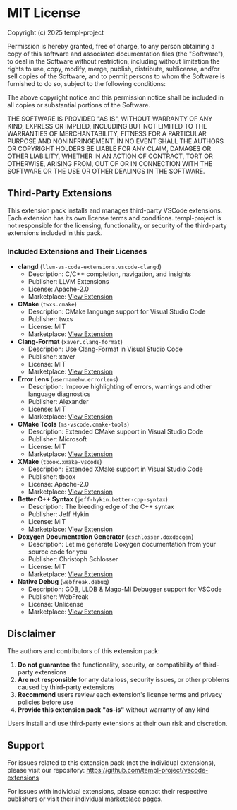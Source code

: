 # MIT License

Copyright (c) 2025 templ-project

Permission is hereby granted, free of charge, to any person obtaining a copy
of this software and associated documentation files (the "Software"), to deal
in the Software without restriction, including without limitation the rights
to use, copy, modify, merge, publish, distribute, sublicense, and/or sell
copies of the Software, and to permit persons to whom the Software is
furnished to do so, subject to the following conditions:

The above copyright notice and this permission notice shall be included in all
copies or substantial portions of the Software.

THE SOFTWARE IS PROVIDED "AS IS", WITHOUT WARRANTY OF ANY KIND, EXPRESS OR
IMPLIED, INCLUDING BUT NOT LIMITED TO THE WARRANTIES OF MERCHANTABILITY,
FITNESS FOR A PARTICULAR PURPOSE AND NONINFRINGEMENT. IN NO EVENT SHALL THE
AUTHORS OR COPYRIGHT HOLDERS BE LIABLE FOR ANY CLAIM, DAMAGES OR OTHER
LIABILITY, WHETHER IN AN ACTION OF CONTRACT, TORT OR OTHERWISE, ARISING FROM,
OUT OF OR IN CONNECTION WITH THE SOFTWARE OR THE USE OR OTHER DEALINGS IN THE
SOFTWARE.

## Third-Party Extensions

This extension pack installs and manages third-party VSCode extensions. Each extension has its own license terms and conditions. templ-project is not responsible for the licensing, functionality, or security of the third-party extensions included in this pack.

### Included Extensions and Their Licenses

- **clangd** (`llvm-vs-code-extensions.vscode-clangd`)
  - Description: C/C++ completion, navigation, and insights
  - Publisher: LLVM Extensions
  - License: Apache-2.0
  - Marketplace: [View Extension](https://marketplace.visualstudio.com/items?itemName&#x3D;llvm-vs-code-extensions.vscode-clangd)
- **CMake** (`twxs.cmake`)
  - Description: CMake language support for Visual Studio Code
  - Publisher: twxs
  - License: MIT
  - Marketplace: [View Extension](https://marketplace.visualstudio.com/items?itemName&#x3D;twxs.cmake)
- **Clang-Format** (`xaver.clang-format`)
  - Description: Use Clang-Format in Visual Studio Code
  - Publisher: xaver
  - License: MIT
  - Marketplace: [View Extension](https://marketplace.visualstudio.com/items?itemName&#x3D;xaver.clang-format)
- **Error Lens** (`usernamehw.errorlens`)
  - Description: Improve highlighting of errors, warnings and other language diagnostics
  - Publisher: Alexander
  - License: MIT
  - Marketplace: [View Extension](https://marketplace.visualstudio.com/items?itemName&#x3D;usernamehw.errorlens)
- **CMake Tools** (`ms-vscode.cmake-tools`)
  - Description: Extended CMake support in Visual Studio Code
  - Publisher: Microsoft
  - License: MIT
  - Marketplace: [View Extension](https://marketplace.visualstudio.com/items?itemName&#x3D;ms-vscode.cmake-tools)
- **XMake** (`tboox.xmake-vscode`)
  - Description: Extended XMake support in Visual Studio Code
  - Publisher: tboox
  - License: Apache-2.0
  - Marketplace: [View Extension](https://marketplace.visualstudio.com/items?itemName&#x3D;tboox.xmake-vscode)
- **Better C++ Syntax** (`jeff-hykin.better-cpp-syntax`)
  - Description: The bleeding edge of the C++ syntax
  - Publisher: Jeff Hykin
  - License: MIT
  - Marketplace: [View Extension](https://marketplace.visualstudio.com/items?itemName&#x3D;jeff-hykin.better-cpp-syntax)
- **Doxygen Documentation Generator** (`cschlosser.doxdocgen`)
  - Description: Let me generate Doxygen documentation from your source code for you
  - Publisher: Christoph Schlosser
  - License: MIT
  - Marketplace: [View Extension](https://marketplace.visualstudio.com/items?itemName&#x3D;cschlosser.doxdocgen)
- **Native Debug** (`webfreak.debug`)
  - Description: GDB, LLDB &amp; Mago-MI Debugger support for VSCode
  - Publisher: WebFreak
  - License: Unlicense
  - Marketplace: [View Extension](https://marketplace.visualstudio.com/items?itemName&#x3D;webfreak.debug)

## Disclaimer

The authors and contributors of this extension pack:

1. **Do not guarantee** the functionality, security, or compatibility of third-party extensions
2. **Are not responsible** for any data loss, security issues, or other problems caused by third-party extensions
3. **Recommend** users review each extension's license terms and privacy policies before use
4. **Provide this extension pack "as-is"** without warranty of any kind

Users install and use third-party extensions at their own risk and discretion.

## Support

For issues related to this extension pack (not the individual extensions), please visit our repository:
https://github.com/templ-project/vscode-extensions

For issues with individual extensions, please contact their respective publishers or visit their individual marketplace pages.
